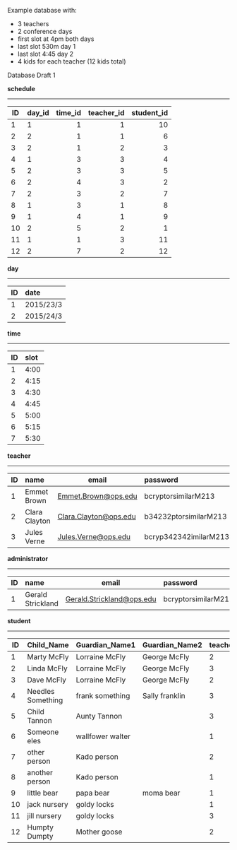 Example database with:
- 3 teachers
- 2 conference days
- first slot at 4pm both days
- last slot 530m day 1
- last slot 4:45 day 2
- 4 kids for each teacher (12 kids total)

Database Draft 1

**schedule**
__________________________________________________________________________
| ID          | day_id    | time_id     | teacher_id | student_id  |
| ------      |:-------   |  -----:     |-----:      |-----:       |
|    1         |     1    |     1        |    1       | 10           |
|    2         |     2    |     1        |    1       | 6           |
|    3         |      2     |     1        |    2       | 3           |
|    4         |      1     |       3      |    3       | 4           |
|    5         |       2    |       3      |    3       | 5           |
|    6         |       2    |       4      |    3       | 2           |
|    7         |       2    |      3       |    2       | 7           |
|    8         |       1    |     3        |    1       | 8           |
|    9         |       1    |     4        |    1       | 9           |
|    10         |       2    |      5       |    2       | 1          |
|    11        |        1   |       1      |    3       | 11          |
|    12       |      2     |      7       |    2       | 12          |


**day**
______________________________
| ID          | date        |
| ------      |:-------   |
| 1           | 2015/23/3   |
| 2           | 2015/24/3   |

**time**
______________________________
| ID          | slot   |
| ------      |:-------   |
| 1           | 4:00   |
| 2           | 4:15   |
| 3           | 4:30   |
| 4           | 4:45   |
| 5           | 5:00   |
| 6           | 5:15   |
| 7           | 5:30   |

**teacher**
__________________________________
| ID          | name            | email | password
| ------      |:-------   | ------      |:-------   |
| 1           | Emmet Brown     | Emmet.Brown@ops.edu | bcryptorsimilarM213 |
| 2           | Clara Clayton   | Clara.Clayton@ops.edu | b34232ptorsimilarM213 |
| 3           | Jules Verne     | Jules.Verne@ops.edu | bcryp342342imilarM213 |

**administrator**
__________________________________
| ID          | name            | email | password
| ------      |:-------   | ------      |:-------   |
| 1           | Gerald Strickland     | Gerald.Strickland@ops.edu | bcryptorsimilarM213 |


**student**
______________________________
| ID           | Child_Name          | Guardian_Name1   | Guardian_Name2   | teacher_id   |
| ------      |:-------   | ------      |:-------   | :-------   | 
| 1            | Marty McFly         | Lorraine McFly | George McFly| 2 |
| 2            | Linda McFly         | Lorraine McFly | George McFly| 3 |
| 3            | Dave McFly          | Lorraine McFly | George McFly| 2 |
| 4            | Needles Something   | frank something | Sally franklin | 3 |
| 5            | Child Tannon        | Aunty Tannon | | 3 |
| 6            | Someone eles        | wallfower walter| | 1|
| 7            | other person        | Kado person | | 2 |
| 8            | another person      | Kado person | | 1 |
| 9            | little bear         | papa bear | moma bear| 1|
| 10           | jack nursery        | goldy locks| | 1 |
| 11           | jill nursery        | goldy locks| | 3 |
| 12           | Humpty Dumpty       | Mother goose| | 2 |